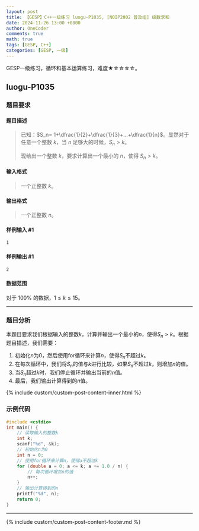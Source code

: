 ```yaml
---
layout: post
title: 【GESP】C++一级练习 luogu-P1035, [NOIP2002 普及组] 级数求和
date: 2024-11-26 13:00 +0800
author: OneCoder
comments: true
math: true
tags: [GESP, C++]
categories: [GESP, 一级]
---
```

GESP一级练习，循环和基本运算练习，难度★☆☆☆☆。

<!--more-->

## luogu-P1035

### 题目要求

#### 题目描述

>已知：$S_n= 1+\dfrac{1}{2}+\dfrac{1}{3}+…+\dfrac{1}{n}$。显然对于任意一个整数 $k$，当 $n$ 足够大的时候，$S_n>k$。
>
>现给出一个整数 $k$，要求计算出一个最小的 $n$，使得 $S_n>k$。

#### 输入格式

>一个正整数 $k$。

#### 输出格式

>一个正整数 $n$。

#### 样例输入 #1

```console
1
```

#### 样例输出 #1

```console
2
```

#### 数据范围

对于 $100\%$ 的数据，$1\le k \le 15$。

---

### 题目分析

本题目要求我们根据输入的整数$k$，计算并输出一个最小的$n$，使得$S_n>k$。根据题目描述，我们需要：

1. 初始化$n$为0，然后使用for循环来计算$n$，使得$S_n$不超过$k$。
2. 在每次循环中，我们将$S_n$的值与$k$进行比较，如果$S_n$不超过$k$，则增加$n$的值。
3. 当$S_n$超过$k$时，我们停止循环并输出当前的$n$值。
4. 最后，我们输出计算得到的$n$值。

{% include custom/custom-post-content-inner.html %}

### 示例代码

```cpp
#include <cstdio>
int main() {
    // 读取输入的整数k
    int k;
    scanf("%d", &k);
    // 初始化n为0
    int n = 0;
    // 使用for循环来计算n，使得a不超过k
    for (double a = 0; a <= k; a += 1.0 / n) {
        // 每次循环增加n的值
        n++;
    }
    // 输出计算得到的n
    printf("%d", n);
    return 0;
}
```

---

{% include custom/custom-post-content-footer.md %}
